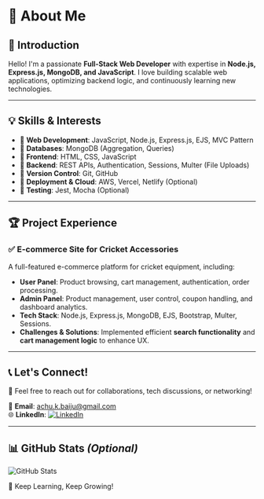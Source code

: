 # 👋 About Me

## 🚀 Introduction
Hello! I'm a passionate **Full-Stack Web Developer** with expertise in **Node.js, Express.js, MongoDB, and JavaScript**. I love building scalable web applications, optimizing backend logic, and continuously learning new technologies.

---

## 💡 Skills & Interests
- 🔹 **Web Development**: JavaScript, Node.js, Express.js, EJS, MVC Pattern  
- 🔹 **Databases**: MongoDB (Aggregation, Queries)  
- 🔹 **Frontend**: HTML, CSS, JavaScript  
- 🔹 **Backend**: REST APIs, Authentication, Sessions, Multer (File Uploads)  
- 🔹 **Version Control**: Git, GitHub  
- 🔹 **Deployment & Cloud**: AWS, Vercel, Netlify (Optional)  
- 🔹 **Testing**: Jest, Mocha (Optional)  

---

## 🏆 Project Experience  
### ✅ **E-commerce Site for Cricket Accessories**  
A full-featured e-commerce platform for cricket equipment, including:  
- **User Panel**: Product browsing, cart management, authentication, order processing.  
- **Admin Panel**: Product management, user control, coupon handling, and dashboard analytics.  
- **Tech Stack**: Node.js, Express.js, MongoDB, EJS, Bootstrap, Multer, Sessions.  
- **Challenges & Solutions**: Implemented efficient **search functionality** and **cart management logic** to enhance UX.  

---

## 📞 Let's Connect!  
💬 Feel free to reach out for collaborations, tech discussions, or networking!  

📧 **Email**: [achu.k.baiju@gmail.com](mailto:achu.k.baiju@gmail.com)  
🌐 **LinkedIn**: [![LinkedIn](https://img.shields.io/badge/LinkedIn-Profile-blue?logo=linkedin&style=for-the-badge)](https://www.linkedin.com/in/achu-baiju-570314313/)  

---

## 📊 GitHub Stats *(Optional)*  
![GitHub Stats](https://github-readme-stats.vercel.app/api?username=your-github-username&show_icons=true&theme=radical)

🚀 Keep Learning, Keep Growing!  
